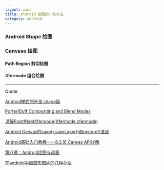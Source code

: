 ```yaml
---
layout: post
title: Android 绘图的一些方法
category: android
---
```


###  Android  Shape 绘图










###  Canvase 绘图

####  Path Region 剪切绘图






####  Xfermode 组合绘图












---

Quote:

[Android样式的开发:shape篇](http://keeganlee.me/post/android/20150830)

[Porter/Duff Compositing and Blend Modes](http://ssp.impulsetrain.com/porterduff.html)

[详解Paint的setXfermode(Xfermode xfermode)](http://www.cnblogs.com/tianzhijiexian/p/4297172.html)

[Android Canvas的save(),saveLayer()和restore()浅谈](http://www.cnblogs.com/liangstudyhome/p/4143498.html)

[Android基础入门教程——8.3.16 Canvas API详解](http://coder-pig.github.io/2016/01/28/Android%E5%9F%BA%E7%A1%80%E5%85%A5%E9%97%A8%E6%95%99%E7%A8%8B%E2%80%94%E2%80%948.3.16%20Canvas%20API%E8%AF%A6%E8%A7%A3(Part%201)/)

[第八章：Android绘图与动画](http://coder-pig.github.io/2016/01/28/2015%E5%B9%B4%E6%9C%80%E6%96%B0Android%E5%9F%BA%E7%A1%80%E5%85%A5%E9%97%A8%E6%95%99%E7%A8%8B%E7%9B%AE%E5%BD%95/)

[在android中画圆形图片的几种办法](http://blog.isming.me/2014/09/19/draw-circle-image-in-android/)
